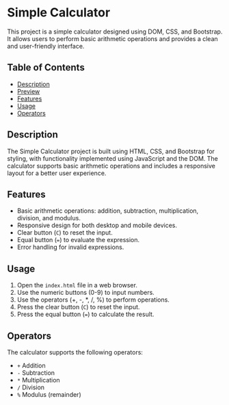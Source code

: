 # Simple Calculator

This project is a simple calculator designed using DOM, CSS, and Bootstrap. It allows users to perform basic arithmetic operations and provides a clean and user-friendly interface.

## Table of Contents
- [Description](#description)
- [Preview](#preview)
- [Features](#features)
- [Usage](#usage)
- [Operators](#operators)

## Description

The Simple Calculator project is built using HTML, CSS, and Bootstrap for styling, with functionality implemented using JavaScript and the DOM. The calculator supports basic arithmetic operations and includes a responsive layout for a better user experience.


## Features

- Basic arithmetic operations: addition, subtraction, multiplication, division, and modulus.
- Responsive design for both desktop and mobile devices.
- Clear button (`C`) to reset the input.
- Equal button (`=`) to evaluate the expression.
- Error handling for invalid expressions.

## Usage

1. Open the `index.html` file in a web browser.
2. Use the numeric buttons (0-9) to input numbers.
3. Use the operators (+, -, *, /, %) to perform operations.
4. Press the clear button (`C`) to reset the input.
5. Press the equal button (`=`) to calculate the result.

## Operators

The calculator supports the following operators:

- `+` Addition
- `-` Subtraction
- `*` Multiplication
- `/` Division
- `%` Modulus (remainder)